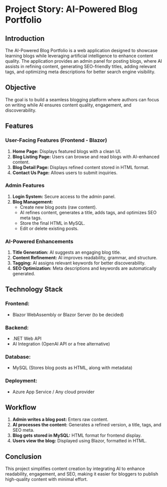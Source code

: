 # Project Story: AI-Powered Blog Portfolio

## Introduction
The AI-Powered Blog Portfolio is a web application designed to showcase learning blogs while leveraging artificial intelligence to enhance content quality. The application provides an admin panel for posting blogs, where AI assists in refining content, generating SEO-friendly titles, adding relevant tags, and optimizing meta descriptions for better search engine visibility.

## Objective
The goal is to build a seamless blogging platform where authors can focus on writing while AI ensures content quality, engagement, and discoverability.

## Features

### User-Facing Features (Frontend - Blazor)
1. **Home Page:** Displays featured blogs with a clean UI.
2. **Blog Listing Page:** Users can browse and read blogs with AI-enhanced content.
3. **Blog Detail Page:** Displays refined content stored in HTML format.
4. **Contact Us Page:** Allows users to submit inquiries.

### Admin Features
1. **Login System:** Secure access to the admin panel.
2. **Blog Management:**
   - Create new blog posts (raw content).
   - AI refines content, generates a title, adds tags, and optimizes SEO meta tags.
   - Store the final HTML in MySQL.
   - Edit or delete existing posts.

### AI-Powered Enhancements
1. **Title Generation:** AI suggests an engaging blog title.
2. **Content Refinement:** AI improves readability, grammar, and structure.
3. **Tagging:** AI assigns relevant keywords for better discoverability.
4. **SEO Optimization:** Meta descriptions and keywords are automatically generated.

## Technology Stack

### Frontend:
- Blazor WebAssembly or Blazor Server (to be decided)

### Backend:
- .NET Web API
- AI Integration (OpenAI API or a free alternative)

### Database:
- MySQL (Stores blog posts as HTML, along with metadata)

### Deployment:
- Azure App Service / Any cloud provider

## Workflow
1. **Admin writes a blog post:** Enters raw content.
2. **AI processes the content:** Generates a refined version, a title, tags, and SEO meta.
3. **Blog gets stored in MySQL:** HTML format for frontend display.
4. **Users view the blog:** Displayed using Blazor, formatted in HTML.

## Conclusion
This project simplifies content creation by integrating AI to enhance readability, engagement, and SEO, making it easier for bloggers to publish high-quality content with minimal effort.
